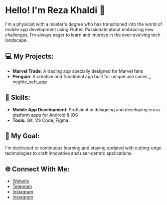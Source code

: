 # Hello! I'm Reza Khaldi 👋  

I'm a physicist with a master's degree who has transitioned into the world of mobile app development using Flutter. Passionate about embracing new challenges, I’m always eager to learn and improve in the ever-evolving tech landscape.

## 💻 My Projects:
- **Marvel Trade**: A trading app specially designed for Marvel fans  
- **Penguin**: A creative and functional app built for unique use cases
_ noghte_sefr_app

## 🚀 Skills:
- **Mobile App Development**: Proficient in designing and developing cross-platform apps for Android & iOS  
- **Tools:** Git, VS Code, Figma  

## 🎯 My Goal:
I'm dedicated to continuous learning and staying updated with cutting-edge technologies to craft innovative and user-centric applications.

## 🌐 Connect With Me:
- [Website](http://www.fluttereza.com/)  
- [Telegram](https://t.me/rizaxldi)  
- [Instagram](https://www.instagram.com/fluttereza/)
- [Instagram](https://www.instagram.com/reza_kholdi/) 
